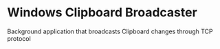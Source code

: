 # Windows Clipboard Broadcaster
Background application that broadcasts Clipboard changes through TCP protocol
